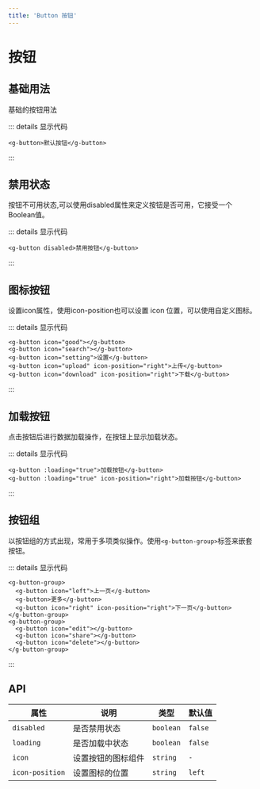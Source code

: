 ```yaml
---
title: 'Button 按钮'
---
```

# 按钮

## 基础用法
基础的按钮用法
 
<ClientOnly>
  <button-default></button-default>
</ClientOnly>

::: details 显示代码
```vue
<g-button>默认按钮</g-button>
```
:::

## 禁用状态
按钮不可用状态,可以使用disabled属性来定义按钮是否可用，它接受一个Boolean值。

<ClientOnly>
  <button-disabled></button-disabled>
</ClientOnly>

::: details 显示代码
```vue
<g-button disabled>禁用按钮</g-button>
```
:::

## 图标按钮
设置icon属性，使用icon-position也可以设置 icon 位置，可以使用自定义图标。

<ClientOnly>
  <button-icon></button-icon>
</ClientOnly>

::: details 显示代码
```vue
<g-button icon="good"></g-button>
<g-button icon="search"></g-button>
<g-button icon="setting">设置</g-button>
<g-button icon="upload" icon-position="right">上传</g-button>
<g-button icon="download" icon-position="right">下载</g-button>
```
:::

## 加载按钮
点击按钮后进行数据加载操作，在按钮上显示加载状态。

<ClientOnly>
  <button-loading></button-loading>
</ClientOnly>

::: details 显示代码
```vue
<g-button :loading="true">加载按钮</g-button>
<g-button :loading="true" icon-position="right">加载按钮</g-button>
```
:::

## 按钮组
以按钮组的方式出现，常用于多项类似操作。使用`<g-button-group>`标签来嵌套按钮。

<ClientOnly>
  <button-group></button-group>
</ClientOnly>

::: details 显示代码
```vue
<g-button-group>
  <g-button icon="left">上一页</g-button>
  <g-button>更多</g-button>
  <g-button icon="right" icon-position="right">下一页</g-button>
</g-button-group>
<g-button-group>
  <g-button icon="edit"></g-button>
  <g-button icon="share"></g-button>
  <g-button icon="delete"></g-button>
</g-button-group>
```
:::

## API


|属性| 说明 | 类型 | 默认值 |
|------------|-------|----------|--------|
|`disabled`| 是否禁用状态| `boolean`| `false`|
|`loading`| 是否加载中状态 | `boolean`| `false`|
|`icon` | 设置按钮的图标组件 | `string` | `-` |
|`icon-position`| 设置图标的位置 | `string` | `left`|


